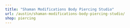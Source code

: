 ```yaml
---
title: "Shaman Modifications Body Piercing Studio"
url: /austin/shaman-modifications-body-piercing-studio/
shop: piercing
---
```

